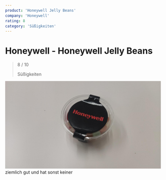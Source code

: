 ```yaml
---
product: 'Honeywell Jelly Beans'
company: 'Honeywell'
rating: 8
category: 'Süßigkeiten'
---
```


# Honeywell - Honeywell Jelly Beans
>
> 8 / 10
>
> Süßigkeiten

![Honeywell Jelly Beans](./assets/honeywell-honeywell-jelly-beans-359e0d46-f614-4700-bb74-041c52ac618f.jpg)
ziemlich gut und hat sonst keiner
